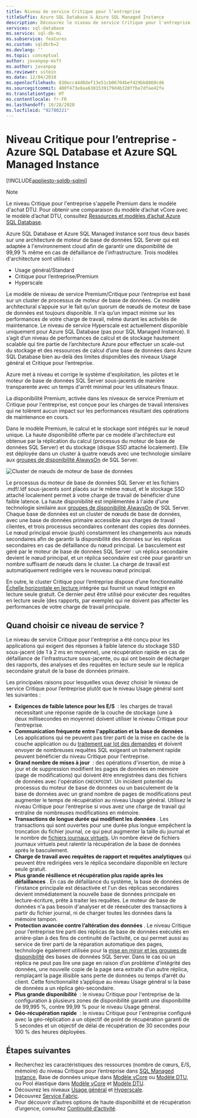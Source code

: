 ```yaml
---
title: Niveau de service Critique pour l’entreprise
titleSuffix: Azure SQL Database & Azure SQL Managed Instance
description: Découvrez le niveau de service Critique pour l'entreprise d'Azure SQL Database et Azure SQL Managed Instance.
services: sql-database
ms.service: sql-db-mi
ms.subservice: features
ms.custom: sqldbrb=2
ms.devlang: ''
ms.topic: conceptual
author: jovanpop-msft
ms.author: jovanpop
ms.reviewer: sstein
ms.date: 12/04/2018
ms.openlocfilehash: 830ecc44d0def13e51cb06704bef429bb8860cd6
ms.sourcegitcommit: 400f473e8aa6301539179d4b320ffbe7dfae42fe
ms.translationtype: HT
ms.contentlocale: fr-FR
ms.lasthandoff: 10/28/2020
ms.locfileid: "92780221"
---
```

# <a name="business-critical-tier---azure-sql-database-and-azure-sql-managed-instance"></a>Niveau Critique pour l’entreprise - Azure SQL Database et Azure SQL Managed Instance 
[!INCLUDE[appliesto-sqldb-sqlmi](../includes/appliesto-sqldb-sqlmi.md)]

> [!NOTE]
> Le niveau Critique pour l'entreprise s'appelle Premium dans le modèle d'achat DTU. Pour obtenir une comparaison du modèle d’achat vCore avec le modèle d’achat DTU, consultez [Ressources et modèles d’achat Azure SQL Database](purchasing-models.md).

Azure SQL Database et Azure SQL Managed Instance sont tous deux basés sur une architecture de moteur de base de données SQL Server qui est adaptée à l'environnement cloud afin de garantir une disponibilité de 99,99 % même en cas de défaillance de l'infrastructure. Trois modèles d'architecture sont utilisés :
- Usage général/Standard 
- Critique pour l’entreprise/Premium
- Hyperscale

Le modèle de niveau de service Premium/Critique pour l’entreprise est basé sur un cluster de processus de moteur de base de données. Ce modèle architectural s’appuie sur le fait qu’un quorum de nœuds de moteur de base de données est toujours disponible. Il n’a qu’un impact minime sur les performances de votre charge de travail, même durant les activités de maintenance. Le niveau de service Hyperscale est actuellement disponible uniquement pour Azure SQL Database (pas pour SQL Managed Instance). Il s’agit d’un niveau de performances de calcul et de stockage hautement scalable qui tire partie de l’architecture Azure pour effectuer un scale-out du stockage et des ressources de calcul d’une base de données dans Azure SQL Database bien au-delà des limites disponibles des niveaux Usage général et Critique pour l’entreprise.

Azure met à niveau et corrige le système d'exploitation, les pilotes et le moteur de base de données SQL Server sous-jacents de manière transparente avec un temps d'arrêt minimal pour les utilisateurs finaux. 

La disponibilité Premium, activée dans les niveaux de service Premium et Critique pour l'entreprise, est conçue pour les charges de travail intensives qui ne tolèrent aucun impact sur les performances résultant des opérations de maintenance en cours.

Dans le modèle Premium, le calcul et le stockage sont intégrés sur le nœud unique. La haute disponibilité offerte par ce modèle d'architecture est obtenue par la réplication du calcul (processus du moteur de base de données SQL Server) et du stockage (disque SSD attaché localement). Elle est déployée dans un cluster à quatre nœuds avec une technologie similaire aux [groupes de disponibilité AlwaysOn](/sql/database-engine/availability-groups/windows/overview-of-always-on-availability-groups-sql-server) de SQL Server.

![Cluster de nœuds de moteur de base de données](./media/service-tier-business-critical/business-critical-service-tier.png)

Le processus du moteur de base de données SQL Server et les fichiers .mdf/.ldf sous-jacents sont placés sur le même nœud, et le stockage SSD attaché localement permet à votre charge de travail de bénéficier d’une faible latence. La haute disponibilité est implémentée à l'aide d'une technologie similaire aux [groupes de disponibilité AlwaysOn](/sql/database-engine/availability-groups/windows/overview-of-always-on-availability-groups-sql-server) de SQL Server. Chaque base de données est un cluster de nœuds de base de données, avec une base de données primaire accessible aux charges de travail clientes, et trois processus secondaires contenant des copies des données. Le nœud principal envoie (push) constamment les changements aux nœuds secondaires afin de garantir la disponibilité des données sur les réplicas secondaires en cas de défaillance du nœud principal. Le basculement est géré par le moteur de base de données SQL Server : un réplica secondaire devient le nœud principal, et un réplica secondaire est créé pour garantir un nombre suffisant de nœuds dans le cluster. La charge de travail est automatiquement redirigée vers le nouveau nœud principal.

En outre, le cluster Critique pour l’entreprise dispose d’une fonctionnalité [Échelle horizontale en lecture ](read-scale-out.md) intégrée qui fournit un nœud intégré en lecture seule gratuit. Ce dernier peut être utilisé pour exécuter des requêtes en lecture seule (des rapports, par exemple) qui ne doivent pas affecter les performances de votre charge de travail principale.

## <a name="when-to-choose-this-service-tier"></a>Quand choisir ce niveau de service ?

Le niveau de service Critique pour l'entreprise a été conçu pour les applications qui exigent des réponses à faible latence du stockage SSD sous-jacent (de 1 à 2 ms en moyenne), une récupération rapide en cas de défaillance de l'infrastructure sous-jacente, ou qui ont besoin de décharger des rapports, des analyses et des requêtes en lecture seule sur le réplica secondaire gratuit de la base de données primaire.

Les principales raisons pour lesquelles vous devez choisir le niveau de service Critique pour l’entreprise plutôt que le niveau Usage général sont les suivantes :
-   **Exigences de faible latence pour les E/S**  : les charges de travail nécessitant une réponse rapide de la couche de stockage (une à deux millisecondes en moyenne) doivent utiliser le niveau Critique pour l’entreprise. 
-   **Communication fréquente entre l'application et la base de données** . Les applications qui ne peuvent pas tirer parti de la mise en cache de la couche application ou du [traitement par lot des demandes](../performance-improve-use-batching.md) et doivent envoyer de nombreuses requêtes SQL exigeant un traitement rapide peuvent bénéficier du niveau Critique pour l'entreprise.
-   **Grand nombre de mises à jour**  : des opérations d'insertion, de mise à jour et de suppression modifient les pages de données en mémoire (page de modifications) qui doivent être enregistrées dans des fichiers de données avec l'opération `CHECKPOINT`. Un incident potentiel du processus du moteur de base de données ou un basculement de la base de données avec un grand nombre de pages de modifications peut augmenter le temps de récupération au niveau Usage général. Utilisez le niveau Critique pour l’entreprise si vous avez une charge de travail qui entraîne de nombreuses modifications en mémoire. 
-   **Transactions de longue durée qui modifient les données** . Les transactions qui sont ouvertes pour une durée plus longue empêchent la troncation du fichier journal, ce qui peut augmenter la taille du journal et le nombre de [fichiers journaux virtuels](/sql/relational-databases/sql-server-transaction-log-architecture-and-management-guide#physical_arch). Un nombre élevé de fichiers journaux virtuels peut ralentir la récupération de la base de données après le basculement.
-   **Charge de travail avec requêtes de rapport et requêtes analytiques** qui peuvent être redirigées vers le réplica secondaire disponible en lecture seule gratuit.
- **Plus grande résilience et récupération plus rapide après les défaillances** . En cas de défaillance du système, la base de données de l'instance principale est désactivée et l'un des réplicas secondaires devient immédiatement la nouvelle base de données principale en lecture-écriture, prête à traiter les requêtes. Le moteur de base de données n'a pas besoin d'analyser et de réexécuter des transactions à partir du fichier journal, ni de charger toutes les données dans la mémoire tampon.
- **Protection avancée contre l’altération des données** . Le niveau Critique pour l’entreprise tire parti des réplicas de base de données exécutés en arrière-plan à des fins de continuité de l’activité, ce qui permet aussi au service de tirer parti de la réparation automatique des pages, technologie également utilisée pour la [mise en miroir et les groupes de disponibilité](/sql/sql-server/failover-clusters/automatic-page-repair-availability-groups-database-mirroring) des bases de données SQL Server. Dans le cas où un réplica ne peut pas lire une page en raison d’un problème d’intégrité des données, une nouvelle copie de la page sera extraite d’un autre réplica, remplaçant la page illisible sans perte de données ou temps d’arrêt du client. Cette fonctionnalité s’applique au niveau Usage général si la base de données a un réplica géo-secondaire.
- **Plus grande disponibilité**  : le niveau Critique pour l'entreprise de la configuration à plusieurs zones de disponibilité garantit une disponibilité de 99,995 %, contre 99,99 % pour le niveau Usage général.
- **Géo-récupération rapide**  : le niveau Critique pour l'entreprise configuré avec la géo-réplication a un objectif de point de récupération garanti de 5 secondes et un objectif de délai de récupération de 30 secondes pour 100 % des heures déployées.

## <a name="next-steps"></a>Étapes suivantes

- Recherchez les caractéristiques des ressources (nombre de cœurs, E/S, mémoire) du niveau Critique pour l’entreprise dans [SQL Managed Instance](../managed-instance/resource-limits.md#service-tier-characteristics), Base de données unique dans [Modèle vCore](resource-limits-vcore-single-databases.md#business-critical---provisioned-compute---gen4) ou [Modèle DTU](resource-limits-dtu-single-databases.md#premium-service-tier), ou Pool élastique dans [Modèle vCore](resource-limits-vcore-elastic-pools.md#business-critical---provisioned-compute---gen4) et [Modèle DTU](resource-limits-dtu-elastic-pools.md#premium-elastic-pool-limits).
- Découvrez les niveaux [Usage général](service-tier-general-purpose.md) et [Hyperscale](service-tier-hyperscale.md).
- Découvrez [Service Fabric](../../service-fabric/service-fabric-overview.md).
- Pour découvrir d’autres options de haute disponibilité et de récupération d’urgence, consultez [Continuité d’activité](business-continuity-high-availability-disaster-recover-hadr-overview.md).